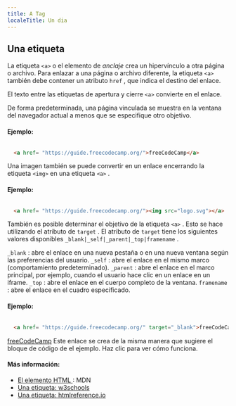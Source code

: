 ```yaml
---
title: A Tag
localeTitle: Un dia
---
```

## Una etiqueta

La etiqueta `<a>` o el elemento de _anclaje_ crea un hipervínculo a otra página o archivo. Para enlazar a una página o archivo diferente, la etiqueta `<a>` también debe contener un atributo `href` , que indica el destino del enlace.

El texto entre las etiquetas de apertura y cierre `<a>` convierte en el enlace.

De forma predeterminada, una página vinculada se muestra en la ventana del navegador actual a menos que se especifique otro objetivo.

#### Ejemplo:

```html

  <a href= "https://guide.freecodecamp.org/">freeCodeCamp</a> 
```

Una imagen también se puede convertir en un enlace encerrando la etiqueta `<img>` en una etiqueta `<a>` .

#### Ejemplo:

```html

  <a href= "https://guide.freecodecamp.org/"><img src="logo.svg"></a> 
```

También es posible determinar el objetivo de la etiqueta `<a>` . Esto se hace utilizando el atributo de `target` . El atributo de `target` tiene los siguientes valores disponibles `_blank|_self|_parent|_top|framename` .

`_blank` : abre el enlace en una nueva pestaña o en una nueva ventana según las preferencias del usuario. `_self` : abre el enlace en el mismo marco (comportamiento predeterminado). `_parent` : abre el enlace en el marco principal, por ejemplo, cuando el usuario hace clic en un enlace en un iframe. `_top` : abre el enlace en el cuerpo completo de la ventana. `framename` : abre el enlace en el cuadro especificado.

#### Ejemplo:

```html

  <a href= "https://guide.freecodecamp.org/" target="_blank">freeCodeCamp</a> 
```

[freeCodeCamp](https://guide.freecodecamp.org/) Este enlace se crea de la misma manera que sugiere el bloque de código de el ejemplo. Haz clic para ver cómo funciona.

#### Más información:

*   [El elemento HTML <a>: MDN](https://developer.mozilla.org/en-US/docs/Web/HTML/Element/a)
*   [Una etiqueta: w3schools](https://www.w3schools.com/tags/tag_a.asp)
*   [Una etiqueta: htmlreference.io](http://htmlreference.io/element/a/)
